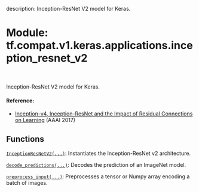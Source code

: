 description: Inception-ResNet V2 model for Keras.

<div itemscope itemtype="http://developers.google.com/ReferenceObject">
<meta itemprop="name" content="tf.compat.v1.keras.applications.inception_resnet_v2" />
<meta itemprop="path" content="Stable" />
</div>

# Module: tf.compat.v1.keras.applications.inception_resnet_v2

<!-- Insert buttons and diff -->

<table class="tfo-notebook-buttons tfo-api nocontent" align="left">

</table>



Inception-ResNet V2 model for Keras.



#### Reference:

- [Inception-v4, Inception-ResNet and the Impact of
   Residual Connections on Learning](https://arxiv.org/abs/1602.07261)
  (AAAI 2017)


## Functions

[`InceptionResNetV2(...)`](../../../../../tf/keras/applications/InceptionResNetV2.md): Instantiates the Inception-ResNet v2 architecture.

[`decode_predictions(...)`](../../../../../tf/keras/applications/inception_resnet_v2/decode_predictions.md): Decodes the prediction of an ImageNet model.

[`preprocess_input(...)`](../../../../../tf/keras/applications/inception_resnet_v2/preprocess_input.md): Preprocesses a tensor or Numpy array encoding a batch of images.

